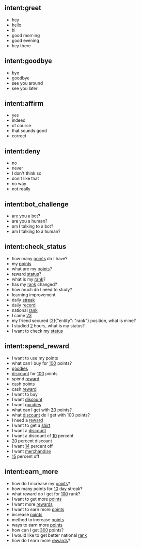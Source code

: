 ## intent:greet
- hey
- hello
- hi
- good morning
- good evening
- hey there

## intent:goodbye
- bye
- goodbye
- see you around
- see you later

## intent:affirm
- yes
- indeed
- of course
- that sounds good
- correct

## intent:deny
- no
- never
- I don't think so
- don't like that
- no way
- not really

<!--- ## intent:mood_great
- perfect
- very good
- great
- amazing
- wonderful
- I am feeling very good
- I am great
- I'm good -->

<!---## intent:mood_unhappy
- sad
- very sad
- unhappy
- bad
- very bad
- awful
- terrible
- not very good
- extremely sad
- so sad -->

## intent:bot_challenge
- are you a bot?
- are you a human?
- am I talking to a bot?
- am I talking to a human?

## intent:check_status
- how many [points](points) do I have?
- my [points](points)
- what are my [points](points)?
- reward [status](points)?
- what is my [rank](rank)?
- has my [rank](rank) changed?
- how much do I need to study?
- learning improvement
- daily [streak](streak)
- daily [record](streak)
- national [rank](rank)
- I came [23](rank)
- my friend secured [2]{"entity": "rank"} position, what is mine?
- I studied [2](streak) hours, what is my status?
- I want to check my [status](points) 

## intent:spend_reward
- I want to use my points
- what can I buy for [100](points) points?
- [goodies](goodies)
- [discount](discount) for [100](points) points
- spend [reward](goodies)
- cash [points](points)
- cash [reward](goodies)
- I want to buy
- I want [discount](discount)
- I want [goodies](discount)
- what can I get with [20](points) points?
- what [discount](discount) do I get with 100 points?
- I need a [reward](points)
- I want to get a [shirt](goodies)
- I want a [discount](discount)
- I want a discount of [10](discount) percent
- [20](discount) percent discount
- I want [14](discount) percent off
- I want [merchandise](goodies)
- [15](discount) percent off 

## intent:earn_more
- how do I increase my [points](points)?
- how many points for [10](streak) day streak?
- what reward do I get for [100](rank) rank?
- I want to get more [points](points)
- I want more [rewards](points)
- I want to earn more [points](points)
- increase [points](points)
- method to increase [points](points)
- ways to earn more [points](points)
- how can I get [300](points) points?
- I would like to get better national [rank](rank)
- how do I earn more [rewards](points)?
